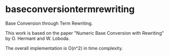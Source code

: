 # baseconversiontermrewriting
Base Conversion through Term Rewriting. 

This work is based on the paper "Numeric Base Conversion with Rewriting" by O. Hermant and W. Loboda.

The overall implementation is O(n^2) in time complexity.




